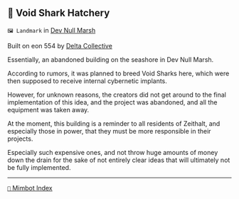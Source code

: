 ## 🦈 Void Shark Hatchery

`🖼️ Landmark` in [Dev Null Marsh](<https://zeithalt.github.io/r/dev_null_marsh.html>)

Built on eon 554 by [Delta Collective](<https://zeithalt.github.io/r/delta_collective.html>)

Essentially, an abandoned building on the seashore in Dev Null Marsh.

According to rumors, it was planned to breed Void Sharks here, which were then supposed to receive internal cybernetic implants. 

However, for unknown reasons, the creators did not get around to the final implementation of this idea, and the project was abandoned, and all the equipment was taken away.

At the moment, this building is a reminder to all residents of Zeithalt, and especially those in power, that they must be more responsible in their projects. 

Especially such expensive ones, and not throw huge amounts of money down the drain for the sake of not entirely clear ideas that will ultimately not be fully implemented.

-----
[`📑` Mimbot Index](<https://zeithalt.github.io/r/#3e80>)
<!---
keywords:  dc, dev null marsh
aliases: 
-->